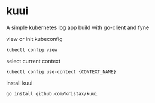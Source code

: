# kuui

A simple kubernetes log app build with go-client and fyne

view or init kubeconfig

```shell
kubectl config view
```

select current context

```shell
kubectl config use-context {CONTEXT_NAME}
```

install kuui

```shell
go install github.com/kristax/kuui
```